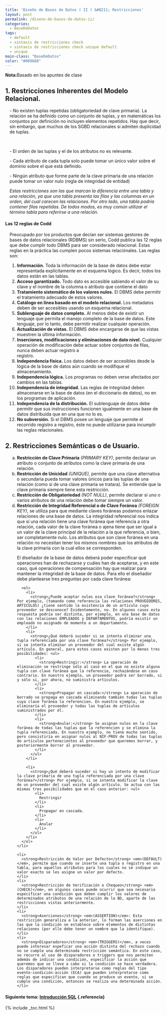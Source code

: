 ```yaml
---
title: 'Diseño de Bases de Datos ( II ) &#8211; Restricciones'
layout: post
permalink: /diseno-de-bases-de-datos-ii/
categories:
  - BaseDeDatos
tags:
  - default
  - sintaxis de restricciones check
  - sintaxis de restricciones check unique default
  - unique
main-class: "BaseDeDatos"
color: "#009688"
---
```

<div class="icosql">
</div>

<p class="nota">
  <strong>Nota:</strong>Basado en los apuntes de clase
</p>

## 1. Restricciones Inherentes del Modelo Relacional.

<div style="margin-left: 1em">
  <p>
    - No existen tuplas repetidas (obligatoriedad de clave primaria). La relación se ha definido como un conjunto de tuplas, y en matemáticas los conjuntos por definición no incluyen elementos repetidos. Hay que decir, sin embargo, que muchos de los SGBD relacionales sí admiten duplicidad de tuplas.
  </p>

  <p>
    <br /><!--ad-->
  </p>

  <p>
    - El orden de las tuplas y el de los atributos no es relevante.
  </p>

  <p>
    - Cada atributo de cada tupla solo puede tomar un único valor sobre el dominio sobre el que está definido.
  </p>

  <p>
    - Ningún atributo que forme parte de la clave primaria de una relación puede tomar un valor nulo (regla de integridad de entidad)
  </p>

  <p>
    <em>Estas restricciones son las que marcan la diferencia entre una tabla y una relación, ya que una tabla presenta las filas y las columnas en un orden, del cual carecen las relaciones. Por otro lado, una tabla podría contener filas repetidas. De todos modos, es muy común utilizar el término tabla para referirse a una relación.</em>
  </p>
</div>

#### Las 12 reglas de Codd

<div style="margin-left: 1em">
  <p>
    Preocupado por los productos que decían ser sistemas gestores de bases de datos relacionales (RDBMS) sin serlo, Codd publica las 12 reglas que debe cumplir todo DBMS para ser considerado relacional. Estas reglas en la práctica las cumplen pocos sistemas relaciónales. Las reglas son:
  </p>

  <ol>
    <li>
      <strong>Información.</strong> Toda la información de la base de datos debe estar representada explícitamente en el esquema lógico. Es decir, todos los datos están en las tablas.
    </li>
    <li>
      <strong>Acceso garantizado.</strong> Todo dato es accesible sabiendo el valor de su clave y el nombre de la columna o atributo que contiene el dato
    </li>
    <li>
      <strong>Tratamiento sistemático de los valores nulos.</strong> El DBMS debe permitir el tratamiento adecuado de estos valores.
    </li>
    <li>
      <strong>Catálogo en línea basado en el modelo relacional.</strong> Los metadatos deben de ser accesibles usando un esquema relacional.
    </li>
    <li>
      <strong>Sublenguaje de datos completo.</strong> Al menos debe de existir un lenguaje que permita el manejo completo de la base de datos. Este lenguaje, por lo tanto, debe permitir realizar cualquier operación.
    </li>
    <li>
      <strong>Actualización de vistas.</strong> El DBMS debe encargarse de que las vistas muestren la última información.
    </li>
    <li>
      <strong>Inserciones, modificaciones y eliminaciones de dato nivel.</strong> Cualquier operación de modificación debe actuar sobre conjuntos de filas, nunca deben actuar registro a<br /> registro.
    </li>
    <li>
      <strong>Independencia física.</strong> Los datos deben de ser accesibles desde la lógica de la base de datos aún cuando se modifique el almacenamiento.
    </li>
    <li>
      <strong>Independencia lógica.</strong> Los programas no deben verse afectados por cambios en las tablas.
    </li>
    <li>
      <strong>Independencia de integridad.</strong> Las reglas de integridad deben almacenarse en la base de datos (en el diccionario de datos), no en los programas de aplicación.
    </li>
    <li>
      <strong>Independencia de la distribución.</strong> El sublenguaje de datos debe permitir que sus instrucciones funcionen igualmente en una base de datos distribuida que en una que no lo es.
    </li>
    <li>
      <strong>No subversión.</strong> Si el DBMS posee un lenguaje que permite el recorrido registro a registro, éste no puede utilizarse para incumplir las reglas relacionales.
    </li>
  </ol>
</div>

## 2. Restricciones Semánticas o de Usuario.

<div style="margin-left: 1em;">
  <ol type="a">
    <li>
      <strong>Restricción de Clave Primaria</strong> <em>(PRIMARY KEY)</em>, permite declarar un atributo o conjunto de atributos como la clave primaria de una relación.
    </li>
    <li>
      <strong>Restricción de Unicidad</strong> <em>(UNIQUE)</em>, permite que una clave alternativa o secundaria pueda tomar valores únicos para las tuplas de una relación (como si de una clave primaria se tratara). Se entiende que la clave primaria siempre tiene esta restricción.
    </li>
    <li>
      <strong>Restricción de Obligatoriedad</strong> <em>(NOT NULL)</em>, permite declarar si uno o varios atributos de una relación debe tomar siempre un valor.
    </li>
    <li>
      <strong>Restricción de Integridad Referencial o de Clave Foránea</strong> <em>(FOREIGN KEY)</em>, se utiliza para que mediante claves foráneas podamos enlazar relaciones de una base de datos. La integridad referencial nos indica que si una relación tiene una clave foránea que referencia a otra relación, cada valor de la clave foránea o ajena tiene que ser igual a un valor de la clave principal de la relación a la que referencia, o bien, ser completamente nulo. Los atributos que son clave foránea en una relación no necesitan tener los mismos nombres que los atributos de la clave primaria con la cual ellos se corresponden. <p>
        El diseñador de la base de datos deberá poder especificar qué operaciones han de rechazarse y cuáles han de aceptarse, y en este caso, qué operaciones de compensación hay que realizar para mantener la integridad de la base de datos. Para ello el diseñador debe plantearse tres preguntas por cada clave foránea:
      </p>

      <ol>
        <li>
          <strong>¿Puede aceptar nulos esa clave foránea?</strong> Por ejemplo, (tomando como referencia las relaciones PROVEEDORES, ARTICULOS) ¿tiene sentido la existencia de un articulo cuyo proveedor se desconoce? Evidentemente, no. En algunos casos esta respuesta podría ser distinta, por ejemplo, en una base de datos con las relaciones EMPLEADOS y DEPARTAMENTOS, podría existir un empleado no asignado de momento a un departamento.
        </li>
        <li>
          <strong>¿Qué deberá suceder si se intenta eliminar una tupla referenciada por una clave foránea?</strong> Por ejemplo, si se intenta eliminar un proveedor del cual existe algún artículo. En general, para estos casos existen por lo menos tres posibilidades: <ul>
            <li>
              <strong>Restringir:</strong> La operación de eliminación se restringe sólo al caso en el que no existe alguna tupla con clave foránea que la referencie, rechazándose en caso contrario. En nuestro ejemplo, un proveedor podrá ser borrado, si y sólo si, por ahora, no suministra artículos.
            </li>
            <li>
              <strong>Propagar en cascada:</strong> La operación de borrado se propaga en cascada eliminando también todas las tuplas cuya clave foránea la referencien. En nuestro ejemplo, se eliminaría el proveedor y todas las tuplas de artículos suministrados por él.
            </li>
            <li>
              <strong>Anular:</strong> Se asignan nulos en la clave foránea de todas las tuplas que la referencien y se elimina la tupla referenciada. En nuestro ejemplo, no tiene mucho sentido, pero consistiría en asignar nulos al NIF-PROV de todas las tuplas de articulos pertenecientes al proveedor que queremos borrar, y posteriormente borrar al proveedor.
            </li>
          </ul>
        </li>

        <li>
          <strong>¿Qué deberá suceder si hay un intento de modificar la clave primaria de una tupla referenciada por una clave foránea?</strong> Por ejemplo, si se intenta modificar la clave de un proveedor del cual existe algún artículo. Se actua con las mismas tres posibilidades que en el caso anterior: <ul>
            <li>
              Restringir
            </li>
            <li>
              Propagar en cascada.
            </li>
            <li>
              Anular
            </li>
          </ul>
        </li>
      </ol>
    </li>

    <li>
      <strong>Restricción de Valor por Defecto</strong> <em>(DEFAULT)</em>, permite que cuando se inserte una tupla o registro en una tabla, para aquellos atributos para los cuales no se indique un valor exacto se les asigne un valor por defecto.
    </li>
    <li>
      <strong>Restricción de Verificación o Chequeo</strong> <em>(CHECK)</em>, en algunos casos puede ocurrir que sea necesario especificar una condición que deben cumplir los valores de determinados atributos de una relación de la BD, aparte de las restricciones vistas anteriormente.
    </li>
    <li>
      <strong>Aserciones</strong> <em>(ASSERTION)</em>: Esta restricción generaliza a la anterior, lo forman las aserciones en las que la condición se establece sobre elementos de distintas relaciones (por ello debe tener un nombre que la identifique).
    </li>
    <li>
      <strong>Disparadores</strong> <em>(TRIGGERS)</em>, a veces puede interesar espeficar una acción distinta del rechazo cuando no se cumple una determinada restricción semántica. En este caso, se recurre al uso de disparadores o triggers que nos permiten además de indicar una condición, especificar la acción que queremos que se lleve a cabo si la condición se hace verdadera. Los disparadores pueden interpretarse como reglas del tipo evento-condición-acción (ECA) que pueden interpretarse como reglas que especifican que cuando se produce un evento, si se cumple una condición, entonces se realiza una determinada acción.
    </li>
  </ol>
</div>

#### Siguiente tema: [Introducción SQL][1] {.referencia}



 [1]: https://elbauldelprogramador.com/introduccion-sql-sql-introduction/

{% include _toc.html %}
